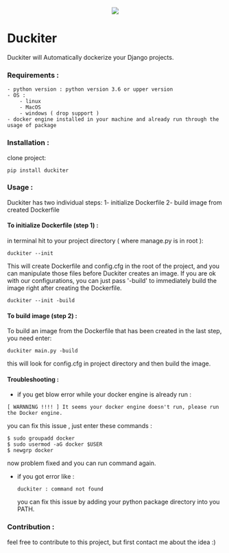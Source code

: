 <p align="center">
<br>
<img src="https://raw.githubusercontent.com/coci/duckiter/main/assets/logo.png">
</p>   

# Duckiter
Duckiter will Automatically dockerize your Django projects.

### Requirements :

    - python version : python version 3.6 or upper version
    - OS : 
        - linux
        - MacOS
        - windows ( drop support )
    - docker engine installed in your machine and already run through the usage of package


### Installation :
clone project:
```
pip install duckiter
```


### Usage :
Duckiter has two individual steps:
    1- initialize Dockerfile
    2- build image from created Dockerfile

#### To initialize Dockerfile (step 1) :
in terminal hit to your project directory ( where manage.py is in root ):
```
duckiter --init
```
This will create Dockerfile and config.cfg in the root of the project, and you can manipulate those files before Duckiter creates an image.
If you are ok with our configurations, you can just pass '-build' to immediately build the image right after creating the Dockerfile.
```
duckiter --init -build
```
#### To build image (step 2) :
To build an image from the Dockerfile that has been created in the last step, you need enter:
```
duckiter main.py -build
```
this will look for config.cfg in project directory and then build the image.

#### Troubleshooting :

- if you get blow error while your docker engine is already run :

```
[ WARNNING !!!! ] It seems your docker engine doesn't run, please run the Docker engine.
```

you can fix this issue , just enter these commands :

```
$ sudo groupadd docker
$ sudo usermod -aG docker $USER
$ newgrp docker
```

now problem fixed and you can run command again.



- if you got error like :

  ```
  duckiter : command not found
  ```

  you can fix this issue by adding your python package directory into you PATH.

  

### Contribution :

feel free to contribute to this project, but first contact me about the idea :)
